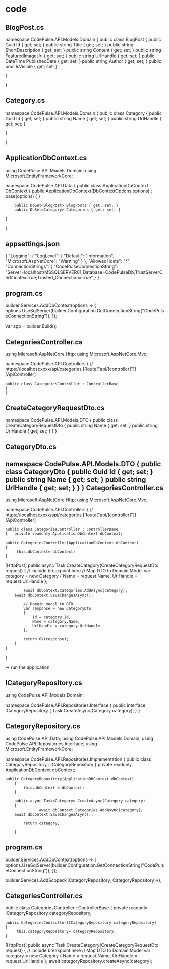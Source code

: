 # code
BlogPost.cs
---------------
namespace CodePulse.API.Models.Domain
{
    public class BlogPost
    {
        public Guid Id { get; set; }
        public string Title { get; set; }
        public string ShortDescription { get; set; }
        public string Content { get; set; }
        public string FeaturedImageUrl { get; set; }
        public string UrlHandle { get; set; }
        public DateTime PublishedDate { get; set; }
        public string Author { get; set; }
        public bool IsVisible { get; set; }

    }
}

Category.cs
--------------
﻿namespace CodePulse.API.Models.Domain
{
    public class Category
    {
        public Guid Id { get; set; }
        public string Name { get; set; }
        public string UrlHandle { get; set; }

    }
}

ApplicationDbContext.cs
----------------------------

﻿using CodePulse.API.Models.Domain;
using Microsoft.EntityFrameworkCore;

namespace CodePulse.API.Data
{
    public class ApplicationDbContext : DbContext
    {
        public ApplicationDbContext(DbContextOptions<ApplicationDbContext> options) : base(options)
        {
        }

        public DbSet<BlogPost> BlogPosts { get; set; }
        public DbSet<Category> Categories { get; set; }
        
    }
}

appsettings.json
------------------
{
  "Logging": {
    "LogLevel": {
      "Default": "Information",
      "Microsoft.AspNetCore": "Warning"
    }
  },
  "AllowedHosts": "*",
  "ConnectionStrings": {
    "CodePulseConnectionString": "Server=localhost\\MSSQLSERVER01;Database=CodePulseDb;TrustServerCertificate=True;Trusted_Connection=True"
  }
}

program.cs
------------

builder.Services.AddDbContext<ApplicationDbContext>(options =>
{
    options.UseSqlServer(builder.Configuration.GetConnectionString("CodePulseConnectionString"));
});

var app = builder.Build();

CategoriesController.cs
------------------------

using Microsoft.AspNetCore.Http;
using Microsoft.AspNetCore.Mvc;

namespace CodePulse.API.Controllers
{
    // https://localhost:xxxx/api/categories
    [Route("api/[controller]")]
    [ApiController]

    public class CategoriesController : ControllerBase
    {
    }



 CreateCategoryRequestDto.cs
---------------------------------
﻿namespace CodePulse.API.Models.DTO
{
    public class CreateCategoryRequestDto
    {
        public string Name { get; set; }
        public string UrlHandle { get; set; }
    }
}

CategoryDto.cs
----------------
﻿namespace CodePulse.API.Models.DTO
{
    public class CategoryDto
    {
        public Guid Id { get; set; }
        public string Name { get; set; }
        public string UrlHandle { get; set; }
    }
}
CategoriesController.cs
------------------------

using Microsoft.AspNetCore.Http;
using Microsoft.AspNetCore.Mvc;

namespace CodePulse.API.Controllers
{
    // https://localhost:xxxx/api/categories
    [Route("api/[controller]")]
    [ApiController]

    public class CategoriesController : ControllerBase
    {	private readonly ApplicationDbContext dbContext;
	
	public CategoriesController(ApplicationDbContext dbContext)
	{
	     this.dbContext= dbContext;
	}
    

[HttpPost]
        public async Task<IActionResult> CreateCategory(CreateCategoryRequestDto request)
        {  // include breakpoint here
            // Map DTO to Domain Model
            var category = new Category
            {
                Name = request.Name,
                UrlHandle = request.UrlHandle
            };

            await dbContext.Categories.AddAsync(category);
  	    await dbContext.SaveChangesAsync();

            // Domain model to DTO
            var response = new CategoryDto
            {
                Id = category.Id,
                Name = category.Name,
                UrlHandle = category.UrlHandle
            };

            return Ok(response);
		}
	}
}

-> run the application


ICategoryRepository.cs
------------------------
﻿using CodePulse.API.Models.Domain;

namespace CodePulse.API.Repositories.Interface
{
    public interface ICategoryRepository
    {
        Task<Category> CreateAsync(Category category);
	}
}


CategoryRepository.cs
----------------------
﻿using CodePulse.API.Data;
using CodePulse.API.Models.Domain;
using CodePulse.API.Repositories.Interface;
using Microsoft.EntityFrameworkCore;

namespace CodePulse.API.Repositories.Implementation
{
    public class CategoryRepository : ICategoryRepository
    {
        private readonly ApplicationDbContext dbContext;
	
	public CategoryRepository(ApplicationDbContext dbContext)
        {
            this.dbContext = dbContext;
        }

        public async Task<Category> CreateAsync(Category category)
        {
		           await dbContext.Categories.AddAsync(category);
  	    await dbContext.SaveChangesAsync();
	    
            return category;
           
        }

program.cs
-----------

builder.Services.AddDbContext<ApplicationDbContext>(options =>
{
    options.UseSqlServer(builder.Configuration.GetConnectionString("CodePulseConnectionString"));
});

builder.Services.AddScoped<ICategoryRepository, CategoryRepository>();

CategoriesController.cs
-------------------------

  public class CategoriesController : ControllerBase
    { private readonly ICategoryRepository categoryRepository;
	
	public CategoriesController(ICategoryRepository categoryRepository)
	{
	     this.categoryRepository= categoryRepository;
	}

[HttpPost]
        public async Task<IActionResult> CreateCategory(CreateCategoryRequestDto request)
        {  // include breakpoint here
            // Map DTO to Domain Model
            var category = new Category
            {
                Name = request.Name,
                UrlHandle = request.UrlHandle
            };
             await categoryRepository.createAsync(category);

